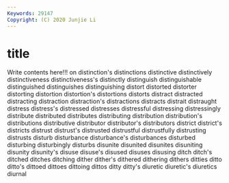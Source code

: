 ```yaml
---
Keywords: 29147
Copyright: (C) 2020 Junjie Li
---
```


# title

Write contents here!!!
on 
distinction's 
distinctions 
distinctive
distinctively 
distinctiveness 
distinctiveness's 
distinctly 
distinguish 
distinguishable 
distinguished 
distinguishes 
distinguishing 
distort
distorted 
distorter 
distorting 
distortion 
distortion's 
distortions 
distorts 
distract 
distracted 
distracting
distraction 
distraction's 
distractions 
distracts 
distrait 
distraught 
distress 
distress's 
distressed 
distresses
distressful 
distressing 
distressingly 
distribute 
distributed 
distributes 
distributing 
distribution 
distribution's 
distributions
distributive 
distributor 
distributor's 
distributors 
district 
district's 
districts 
distrust 
distrust's 
distrusted
distrustful 
distrustfully 
distrusting 
distrusts 
disturb 
disturbance 
disturbance's 
disturbances 
disturbed 
disturbing
disturbingly 
disturbs 
disunite 
disunited 
disunites 
disuniting 
disunity 
disunity's 
disuse 
disuse's
disused 
disuses 
disusing 
ditch 
ditch's 
ditched 
ditches 
ditching 
dither 
dither's
dithered 
dithering 
dithers 
ditties 
ditto 
ditto's 
dittoed 
dittoes 
dittoing 
dittos
ditty 
ditty's 
diuretic 
diuretic's 
diuretics 
diurnal 
